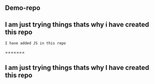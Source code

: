 ## Demo-repo
## I am just trying things thats why i have created this repo
    I have added JS in this repo 

=======
## I am just trying things thats why I have created this repo
